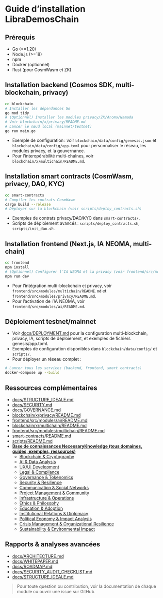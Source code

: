 # Guide d’installation LibraDemosChain

## Prérequis

- Go (>=1.20)
- Node.js (>=18)
- npm
- Docker (optionnel)
- Rust (pour CosmWasm et ZK)

## Installation backend (Cosmos SDK, multi-blockchain, privacy)

```sh
cd blockchain
# Installer les dépendances Go
go mod tidy
# (Optionnel) Installer les modules privacy/ZK/Anoma/Namada
# Voir blockchain/x/privacy/README.md
# Lancer le nœud local (mainnet/testnet)
go run main.go
```

- Exemple de configuration : voir `blockchain/data/config/genesis.json` et `blockchain/data/config/app.toml` pour personnaliser le réseau, les modules privacy, et la gouvernance.
- Pour l’interopérabilité multi-chaînes, voir `blockchain/x/multichain/README.md`.

## Installation smart contracts (CosmWasm, privacy, DAO, KYC)

```sh
cd smart-contracts
# Compiler les contrats CosmWasm
cargo build --release
# Déployer sur la blockchain (voir scripts/deploy_contracts.sh)
```

- Exemples de contrats privacy/DAO/KYC dans `smart-contracts/`.
- Scripts de déploiement avancés : `scripts/deploy_contracts.sh`, `scripts/init_dao.sh`.

## Installation frontend (Next.js, IA NEOMA, multi-chain)

```sh
cd frontend
npm install
# (Optionnel) Configurer l’IA NEOMA et la privacy (voir frontend/src/modules/ai/README.md)
npm run dev
```

- Pour l’intégration multi-blockchain et privacy, voir `frontend/src/modules/multichain/README.md` et `frontend/src/modules/privacy/README.md`.
- Pour l’activation de l’IA NEOMA, voir `frontend/src/modules/ai/README.md`.

## Déploiement testnet/mainnet

- Voir [docs/DEPLOYMENT.md](DEPLOYMENT.md) pour la configuration multi-blockchain, privacy, IA, scripts de déploiement, et exemples de fichiers genesis/app.toml.
- Exemples de configuration disponibles dans `blockchain/data/config/` et `scripts/`.
- Pour déployer un réseau complet :

```sh
# Lancer tous les services (backend, frontend, smart contracts)
docker-compose up --build
```

## Ressources complémentaires

- [docs/STRUCTURE_IDEALE.md](STRUCTURE_IDEALE.md)
- [docs/SECURITY.md](SECURITY.md)
- [docs/GOVERNANCE.md](GOVERNANCE.md)
- [blockchain/x/privacy/README.md](../blockchain/x/privacy/README.md)
- [frontend/src/modules/ai/README.md](../frontend/src/modules/ai/README.md)
- [blockchain/x/multichain/README.md](../blockchain/x/multichain/README.md)
- [frontend/src/modules/multichain/README.md](../frontend/src/modules/multichain/README.md)
- [smart-contracts/README.md](../smart-contracts/README.md)
- [scripts/README.md](../scripts/README.md)
- **[Base de connaissances NecessaryKnowledge (tous domaines, guides, exemples, ressources)](../NecessaryKnowledge/README.md)**
    - [Blockchain & Cryptography](../NecessaryKnowledge/01_Blockchain_Cryptography/)
    - [AI & Data Analysis](../NecessaryKnowledge/02_AI_DataAnalysis/)
    - [UX/UI Development](../NecessaryKnowledge/03_UX_UI_Development/)
    - [Legal & Compliance](../NecessaryKnowledge/04_Legal_Compliance/)
    - [Governance & Tokenomics](../NecessaryKnowledge/05_Governance_Tokenomics/)
    - [Security & Resilience](../NecessaryKnowledge/06_Security_Resilience/)
    - [Communication & Social Networks](../NecessaryKnowledge/07_Communication_SocialNetworks/)
    - [Project Management & Community](../NecessaryKnowledge/08_Project_Management/)
    - [Infrastructure & Operations](../NecessaryKnowledge/09_Infrastructure_Operations/)
    - [Ethics & Philosophy](../NecessaryKnowledge/10_Ethics_Phylosophy/)
    - [Education & Adoption](../NecessaryKnowledge/11_Education_Adoption/)
    - [Institutional Relations & Diplomacy](../NecessaryKnowledge/12_Institutional_Relations/)
    - [Political Economy & Impact Analysis](../NecessaryKnowledge/13_Political_Economy/)
    - [Crisis Management & Organizational Resilience](../NecessaryKnowledge/14_Crisis_Management/)
    - [Sustainability & Environmental Impact](../NecessaryKnowledge/15_Sustainability/)

## Rapports & analyses avancées

- [docs/ARCHITECTURE.md](ARCHITECTURE.md)
- [docs/WHITEPAPER.md](WHITEPAPER.md)
- [docs/ROADMAP.md](../ROADMAP.md)
- [docs/SECURITY_AUDIT_CHECKLIST.md](../SECURITY_AUDIT_CHECKLIST.md)
- [docs/STRUCTURE_IDEALE.md](STRUCTURE_IDEALE.md)

> Pour toute question ou contribution, voir la documentation de chaque module ou ouvrir une issue sur GitHub.
